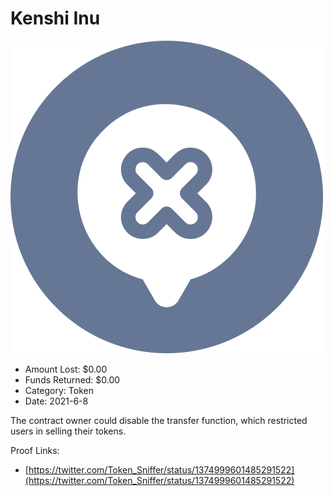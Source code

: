 # Kenshi Inu
![Kenshi Inu](/rektimages/Kenshi-Inu.png)
- Amount Lost: $0.00
- Funds Returned: $0.00
- Category: Token
- Date: 2021-6-8

The contract owner could disable the transfer function, which restricted users in selling their tokens. 


Proof Links:
- [https://twitter.com/Token_Sniffer/status/1374999601485291522](https://twitter.com/Token_Sniffer/status/1374999601485291522)


